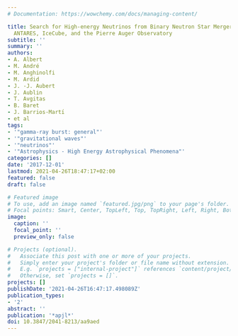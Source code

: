 ```yaml
---
# Documentation: https://wowchemy.com/docs/managing-content/

title: Search for High-energy Neutrinos from Binary Neutron Star Merger GW170817 with
  ANTARES, IceCube, and the Pierre Auger Observatory
subtitle: ''
summary: ''
authors:
- A. Albert
- M. André
- M. Anghinolfi
- M. Ardid
- J. -J. Aubert
- J. Aublin
- T. Avgitas
- B. Baret
- J. Barrios-Martı́
- et al
tags:
- '"gamma-ray burst: general"'
- '"gravitational waves"'
- '"neutrinos"'
- '"Astrophysics - High Energy Astrophysical Phenomena"'
categories: []
date: '2017-12-01'
lastmod: 2021-04-26T18:47:17+02:00
featured: false
draft: false

# Featured image
# To use, add an image named `featured.jpg/png` to your page's folder.
# Focal points: Smart, Center, TopLeft, Top, TopRight, Left, Right, BottomLeft, Bottom, BottomRight.
image:
  caption: ''
  focal_point: ''
  preview_only: false

# Projects (optional).
#   Associate this post with one or more of your projects.
#   Simply enter your project's folder or file name without extension.
#   E.g. `projects = ["internal-project"]` references `content/project/deep-learning/index.md`.
#   Otherwise, set `projects = []`.
projects: []
publishDate: '2021-04-26T16:47:17.498089Z'
publication_types:
- '2'
abstract: ''
publication: '*apjl*'
doi: 10.3847/2041-8213/aa9aed
---
```

